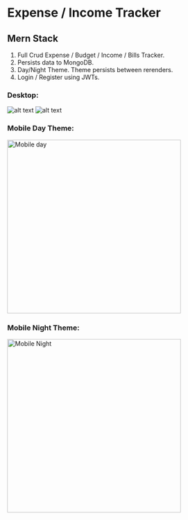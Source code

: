 # Expense / Income Tracker

## Mern Stack

1. Full Crud Expense / Budget / Income / Bills Tracker.
2. Persists data to MongoDB.
3. Day/Night Theme. Theme persists between rerenders.
4. Login / Register using JWTs.

### Desktop:

![alt text](/public/Desktop1.png)
![alt text](/public/Desktop2.png)

### Mobile Day Theme:

<img src="https://kjh311.github.io/react-habit-tracker/Day-Mobile.png" alt="Mobile day" width="400"/>

### Mobile Night Theme:

<img src="https://kjh311.github.io/react-habit-tracker/Night-Mobile.png" alt="Mobile Night" width="400"/>
